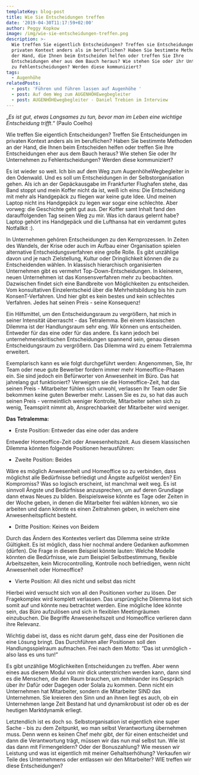```yaml
---
templateKey: blog-post
title: Wie Sie Entscheidungen treffen
date: '2019-04-30T11:17:59+02:00'
author: Peggy Kopkow
image: /img/wie-sie-entscheidungen-treffen.png
description: >-
  Wie treffen Sie eigentlich Entscheidungen? Treffen sie Entscheidungen im
  privaten Kontext anders als im beruflichen? Haben Sie bestimmte Methoden an
  der Hand, die Ihnen beim Entscheiden helfen oder treffen Sie Ihre
  Entscheidungen eher aus dem Bauch heraus? Wie stehen Sie oder ihr Unternehmen
  zu Fehlentscheidungen? Werden diese kommuniziert? 
tags:
  - Augenhöhe
relatedPosts:
  - post: 'Führen und führen lassen auf Augenhöhe '
  - post: Auf dem Weg zum AUGENHÖHEwegbegleiter
  - post: AUGENHÖHEwegbegleiter - Daniel Trebien im Interview
---
```

 „_Es ist gut, etwas Langsames zu tun, bevor man im Leben eine wichtige Entscheidung trifft_.“ (Paulo Coelho)

Wie treffen Sie eigentlich Entscheidungen? Treffen Sie Entscheidungen im privaten Kontext anders als im beruflichen? Haben Sie bestimmte Methoden an der Hand, die Ihnen beim Entscheiden helfen oder treffen Sie Ihre Entscheidungen eher aus dem Bauch heraus? Wie stehen Sie oder Ihr Unternehmen zu Fehlentscheidungen? Werden diese kommuniziert? 

Es ist wieder so weit. Ich bin auf dem Weg zum AugenhöheWegbegleiter in den Odenwald. Und es soll um Entscheidungen in der Selbstorganisation gehen. Als ich an der Gepäckausgabe im Frankfurter Flughafen stehe, das Band stoppt und mein Koffer nicht da ist, weiß ich eins: Die Entscheidung mit mehr als Handgepäck zu fliegen war keine gute Idee. Und meinen Laptop nicht ins Handgepäck zu legen war sogar eine schlechte. Aber vorweg: die Geschichte geht gut aus. Der Koffer samt Inhalt fand den darauffolgenden Tag seinen Weg zu mir. Was ich daraus gelernt habe? Laptop gehört ins Handgepäck und die Lufthansa hat ein verdammt gutes Notfallkit :).

In Unternehmen gehören Entscheidungen zu den Kernprozessen. In Zeiten des Wandels, der Krise oder auch im Aufbau einer Organisation spielen alternative Entscheidungsverfahren eine große Rolle. Es gibt unzählige davon und je nach Zielstellung, Kultur oder Dringlichkeit können die zu Entscheidenden wählen. In klassisch hierarchisch organisierten Unternehmen gibt es vermehrt Top-Down-Entscheidungen. In kleineren, neuen Unternehmen ist das Konsensverfahren mehr zu beobachten. Dazwischen findet sich eine Bandbreite von Möglichkeiten zu entscheiden. Vom konsultativen Einzelentscheid über die Mehrheitsbildung bis hin zum KonsenT-Verfahren. Und hier gibt es kein bestes und kein schlechtes Verfahren. Jedes hat seinen Preis - seine Konsequenz! 

Ein Hilfsmittel, um den Entscheidungsraum zu vergrößern, hat mich in seiner Intensität überrascht - das Tetralemma. Bei einem klassischen Dilemma ist der Handlungsraum sehr eng. Wir können uns entscheiden. Entweder für das eine oder für das andere. Es kann jedoch bei unternehmenskritischen Entscheidungen spannend sein, genau diesen Entscheidungsraum zu vergrößern. Das Dilemma wird zu einem Tetralemma erweitert. 

Exemplarisch kann es wie folgt durchgeführt werden: Angenommen, Sie, Ihr Team oder neue gute Bewerber fordern immer mehr Homeoffice-Phasen ein. Sie sind jedoch ein Befürworter von Anwesenheit im Büro. Das hat jahrelang gut funktioniert? Verweigern sie die Homeoffice-Zeit, hat das seinen Preis - Mitarbeiter fühlen sich unwohl, verlassen Ihr Team oder Sie bekommen keine guten Bewerber mehr.  Lassen Sie es zu, so hat das auch seinen Preis - vermeintlich weniger Kontrolle, Mitarbeiter sehen sich zu wenig, Teamspirit nimmt ab, Ansprechbarkeit der Mitarbeiter wird weniger. 

**Das Tetralemma:**

* Erste Position: Entweder das eine oder das andere

Entweder Homeoffice-Zeit oder Anwesenheitszeit.
Aus diesem klassischen Dilemma könnten folgende Positionen herausführen:

* Zweite Position: Beides

Wäre es möglich Anwesenheit und Homeoffice so zu verbinden, dass möglichst alle Bedürfnisse befriedigt und Ängste aufgelöst werden? Ein Kompromiss? Was so logisch erscheint, ist manchmal weit weg. Es ist sinnvoll Ängste und Bedürfnisse anzusprechen, um auf deren Grundlage dann etwas Neues zu bilden. Beispielsweise könnte es Tage oder Zeiten in der Woche geben, in denen die Mitarbeiter frei wählen können, wo sie arbeiten und dann könnte es einen Zeitrahmen geben, in welchem eine Anwesenheitspflicht besteht.

* Dritte Position: Keines von Beidem

Durch das Ändern des Kontextes verliert das Dilemma seine strikte Gültigkeit. Es ist möglich, dass hier nochmal andere Gedanken aufkommen (dürfen). Die Frage in diesem Beispiel könnte lauten: Welche Modelle könnten die Bedürfnisse, wie zum Beispiel Selbstbestimmung, flexible Arbeitszeiten, kein Microcontrolling, Kontrolle noch befriedigen, wenn nicht Anwesenheit oder Homeoffice? 

* Vierte Position: All dies nicht und selbst das nicht

Hierbei wird versucht sich von all den Positionen vorher zu lösen. Der Fragekomplex wird komplett verlassen. Das ursprüngliche Dilemma löst sich somit auf und könnte neu betrachtet werden. Eine mögliche Idee könnte sein, das Büro aufzulösen und sich in flexiblen Meetingräumen einzubuchen. Die Begriffe Anwesenheitszeit und Homeoffice verlieren dann ihre Relevanz.

Wichtig dabei ist, dass es nicht darum geht, dass eine der Positionen die eine Lösung bringt. Das Durchführen aller Positionen soll den Handlungsspielraum aufmachen. Frei nach dem Motto: “Das ist unmöglich - also lass es uns tun!”

Es gibt unzählige Möglichkeiten Entscheidungen zu treffen. Aber wenn eines aus diesem Modul von mir dick unterstrichen werden kann, dann sind es die Menschen, die den Raum brauchen, um miteinander ins Gespräch über ihr Dafür oder Dagegen oder Solala zu kommen. Denn nicht ein Unternehmen hat Mitarbeiter, sondern die Mitarbeiter SIND das Unternehmen. Sie kreieren den Sinn und an ihnen liegt es auch, ob ein Unternehmen lange Zeit Bestand hat und dynamikrobust ist oder ob es der heutigen Marktdynamik erliegt. 

Letztendlich ist es doch so. Selbstorganisation ist eigentlich eine super Sache - bis zu dem Zeitpunkt, wo man selbst Verantwortung übernehmen muss. Denn wenn es keinen Chef mehr gibt, der für einen entscheidet und dann die Verantwortung trägt, müssen wir das nun mal selbst tun. Wie ist das dann mit Firmengeldern? Oder der Bonuszahlung? Wie messen wir Leistung und was ist eigentlich mit meiner Gehaltserhöhung? Verkaufen wir Teile des Unternehmens oder entlassen wir den Mitarbeiter? WIE treffen wir diese Entscheidungen?
